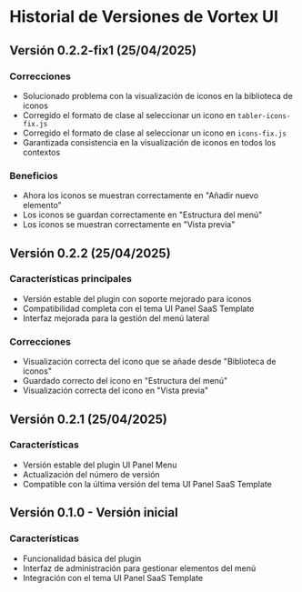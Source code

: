 # Historial de Versiones de Vortex UI

## Versión 0.2.2-fix1 (25/04/2025)

### Correcciones
- Solucionado problema con la visualización de iconos en la biblioteca de iconos
- Corregido el formato de clase al seleccionar un icono en `tabler-icons-fix.js`
- Corregido el formato de clase al seleccionar un icono en `icons-fix.js`
- Garantizada consistencia en la visualización de iconos en todos los contextos

### Beneficios
- Ahora los iconos se muestran correctamente en "Añadir nuevo elemento"
- Los iconos se guardan correctamente en "Estructura del menú"
- Los iconos se muestran correctamente en "Vista previa"

## Versión 0.2.2 (25/04/2025)

### Características principales
- Versión estable del plugin con soporte mejorado para iconos
- Compatibilidad completa con el tema UI Panel SaaS Template
- Interfaz mejorada para la gestión del menú lateral

### Correcciones
- Visualización correcta del icono que se añade desde "Biblioteca de iconos"
- Guardado correcto del icono en "Estructura del menú"
- Visualización correcta del icono en "Vista previa"

## Versión 0.2.1 (25/04/2025)

### Características
- Versión estable del plugin UI Panel Menu
- Actualización del número de versión
- Compatible con la última versión del tema UI Panel SaaS Template

## Versión 0.1.0 - Versión inicial

### Características
- Funcionalidad básica del plugin
- Interfaz de administración para gestionar elementos del menú
- Integración con el tema UI Panel SaaS Template